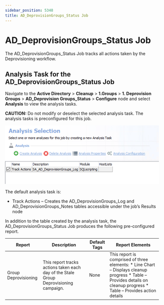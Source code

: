 ```yaml
---
sidebar_position: 5348
title: AD_DeprovisionGroups_Status Job
---
```


# AD\_DeprovisionGroups\_Status Job

The AD\_DeprovisionGroups\_Status Job tracks all actions taken by the Deprovisioning workflow.

## Analysis Task for the AD\_DeprovisionGroups\_Status Job

Navigate to the **Active Directory** > **Cleanup** > **1.Groups** > **1. Deprovision Groups** > **AD\_Deprovision Groups\_Status** > **Configure** node and select **Analysis** to view the analysis tasks.

**CAUTION:** Do not modify or deselect the selected analysis task. The analysis tasks is preconfigured for this job.

![Analysis Task for the AD_DeprovisionGroups_Status Job](../../../../../../../../../static/images/AccessAnalyzer_12.0/Content/Resources/Images/EnterpriseAuditor/Solutions/ActiveDirectory/Cleanup/DeprovisionGroupsStatusAnalysis.png "Analysis Task for the AD_DeprovisionGroups_Status Job")

The default analysis task is:

* Track Actions – Creates the AD\_DeprovisionGroups\_Log and AD\_DeprovisionGroups\_Notes tables accessible under the job’s Results node

In addition to the table created by the analysis task, the AD\_DeprovisionGroups\_Status Job produces the following pre-configured report.

| Report | Description | Default Tags | Report Elements |
| --- | --- | --- | --- |
| Group Deprovisioning | This report tracks actions taken each day of the Stale Group Deprovisioning campaign. | None | This report is comprised of three elements:   * Line Chart – Displays cleanup progress * Table – Provides details on cleanup progress * Table – Provides action details |